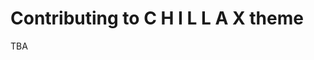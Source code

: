 # Contributing to C H I L L A X theme
<primary-label ref="incomplete"/>
<secondary-label ref="wip"/>
TBA
